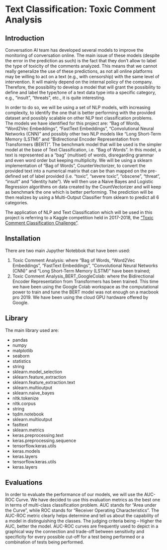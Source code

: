 # Text Classification: Toxic Comment Analysis

## Introduction

Conversation AI team has developed several models to improve the monitoring of conversation online. The main issue of these models (despite the error in the prediction as such) is the fact that they don’t allow to label the type of toxicity of the comments analyzed. This means that we cannot really generalize the use of these predictions, as not all online platforms may be willing to act on a text (e.g., with censorship) with the same level of intervention. It will mainly depend on the internal policy of the company. Therefore, the possibility to develop a model that will grant the possibility to define and label the type/tone of a text data type into a specific category, e.g., “insult”, “threats”, etc., it is quite interesting. 

In order to do so, we will be using a set of NLP models, with increasing complexity, to identify the one that is better performing with the provided dataset and possibly scalable on other NLP text classification problems. The models we have identified for this project are: “Bag of Words, “Word2Vec Embeddings”, “FastText Embeddings”, “Convolutional Neural Networks (CNN)” and possibly other two NLP models like “Long Short-Term Memory (LSTM)” and “Bidirectional Encoder Representation from Transformers (BERT)”. 
The benchmark model that will be used is the simpler model at the base of Text Classification, i.e. “Bag of Words”. In this model, a text is represented as a “bag” (multiset) of words, disregarding grammar and even word order but keeping multiplicity. We will be using a sklearn implementation of “Bag of Words”, CounterVectorizer, to convert the provided text into a numerical matrix that can be than mapped on the pre-defined set of label provided (i.e. “toxic”, “severe toxic”, “obscene”, “threat”, “insult” and “identity hate”). We will then use a Naive Bayes and Logistic Regression algorithms on data created by the CountVectorizer and will keep as benchmark the one which is better performing. The prediction will be then realizes by using a Multi-Output Classifier from sklearn to predict all 6 categories. 

The application of NLP and Text Classification which will be used in this project is referring to a Kaggle competition held in 2017-2018, the [“Toxic Comment Classification Challenge”](https://www.kaggle.com/c/jigsaw-toxic-comment-classification-challenge).

## Installation

There are two main Jupyther Notebbok that have been used: 

1. Toxic Comment Analysis: where “Bag of Words, “Word2Vec Embeddings”, “FastText Embeddings”, “Convolutional Neural Networks (CNN)” and “Long Short-Term Memory (LSTM)” have been trained;
2. Toxic Comment Analysis_BERT_GoogleColab: where the Bidirectional Encoder Representation from Transformers has been trained. This time we have been using the Google Colab workspace as the computational power to train and tune the BERT model was not enough on a macbook pro 2019. We have been using the cloud GPU hardware offered by Google. 

## Library

The main library used are:

- pandas
- numpy
- matplotlib
- seaborn
- statistics
- string
- sklearn.model_selection
- sklearn.feature_extraction
- sklearn.feature_extraction.text
- sklearn.multioutput
- sklearn.naive_bayes
- nltk.tokenize
- nltk.corpus
- string
- tqdm.notebook
- sklearn.multioutput 
- fasttext
- sklearn.metrics
- keras.preprocessing.text
- keras.preprocessing.sequence
- tensorflow.keras.utils
- keras.models
- keras.layers
- tensorflow.keras.utils
- keras.layers

## Evaluations

In order to evaluate the performance of our models, we will use the AUC-ROC Curve. We have decided to use this evaluation metrics as the best one in terms of multi-class classification problem. AUC stands for “Area under the Curve”, while ROC stands for “Receiver Operating Characteristics”. The AUC-ROC metric clearly helps determine and tell us about the capability of a model in distinguishing the classes. The judging criteria being – Higher the AUC, better the model. AUC-ROC curves are frequently used to depict in a graphical way the connection and trade-off between sensitivity and specificity for every possible cut-off for a test being performed or a combination of tests being performed.
